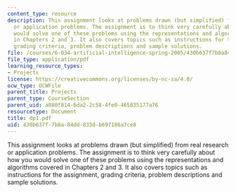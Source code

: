 ```yaml
---
content_type: resource
description: This assignment looks at problems drawn (but simplified) from real research
  or application problems. The assignment is to think very carefully about how you
  would solve one of these problems using the representations and algorithms covered
  in Chapters 2 and 3. It also covers topics such as instructions for the assignment,
  grading criteria, problem descriptions and sample solutions.
file: /courses/6-034-artificial-intelligence-spring-2005/430b637f7b8a84dd833db697186a7ce8_dp1.pdf
file_type: application/pdf
learning_resource_types:
- Projects
license: https://creativecommons.org/licenses/by-nc-sa/4.0/
ocw_type: OCWFile
parent_title: Projects
parent_type: CourseSection
parent_uid: a880f814-6da2-2c58-4fe0-465835177a76
resourcetype: Document
title: dp1.pdf
uid: 430b637f-7b8a-84dd-833d-b697186a7ce8
---
```

This assignment looks at problems drawn (but simplified) from real research or application problems. The assignment is to think very carefully about how you would solve one of these problems using the representations and algorithms covered in Chapters 2 and 3. It also covers topics such as instructions for the assignment, grading criteria, problem descriptions and sample solutions.